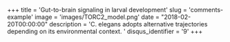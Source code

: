 +++
title = 'Gut-to-brain signaling in larval development'
slug = 'comments-example'
image = 'images/TORC2_model.png'
date = "2018-02-20T00:00:00"
description = 'C. elegans adopts alternative trajectories depending on its environmental context. '
disqus_identifier = '9'
+++